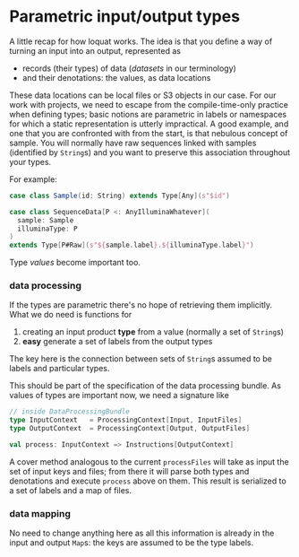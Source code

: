 # Parametric input/output types

A little recap for how loquat works. The idea is that you define a way of turning an input into an output, represented as

- records (their types) of data (*datasets* in our terminology)
- and their denotations: the values, as data locations

These data locations can be local files or S3 objects in our case. For our work with projects, we need to escape from the compile-time-only practice when defining types; basic notions are parametric in labels or namespaces for which a static representation is utterly impractical. A good example, and one that you are confronted with from the start, is that nebulous concept of sample. You will normally have raw sequences linked with samples (identified by `String`s) and you want to preserve this association throughout your types.

For example:

``` scala
case class Sample(id: String) extends Type[Any](s"$id")

case class SequenceData[P <: AnyIlluminaWhatever](
  sample: Sample
  illuminaType: P
)
extends Type[P#Raw](s"${sample.label}.${illuminaType.label}")
```

Type *values* become important too.

### data processing

If the types are parametric there's no hope of retrieving them implicitly. What we do need is functions for

1. creating an input product **type** from a value (normally a set of `String`s)
2. **easy** generate a set of labels from the output types

The key here is the connection between sets of `String`s assumed to be labels and particular types.

This should be part of the specification of the data processing bundle. As values of types are important now, we need a signature like

``` scala
// inside DataProcessingBundle
type InputContext   = ProcessingContext[Input, InputFiles]
type OutputContext  = ProcessingContext[Output, OutputFiles]

val process: InputContext => Instructions[OutputContext]
```

A cover method analogous to the current `processFiles` will take as input the set of input keys and files; from there it will parse both types and denotations and execute `process` above on them. This result is serialized to a set of labels and a map of files.

### data mapping

No need to change anything here as all this information is already in the input and output `Map`s: the keys are assumed to be the type labels.
